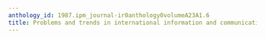 ```yaml
---
anthology_id: 1987.ipm_journal-ir0anthology0volumeA23A1.6
title: Problems and trends in international information and communication policies
---
```

